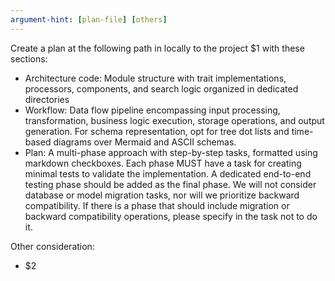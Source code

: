 ```yaml
---
argument-hint: [plan-file] [others]
---
```


Create a plan at the following path in locally to the project $1 with these sections:
- Architecture code: Module structure with trait implementations, processors, components, and search logic organized in dedicated directories
- Workflow: Data flow pipeline encompassing input processing, transformation, business logic execution, storage operations, and output generation. For schema representation, opt for tree dot lists and time-based diagrams over Mermaid and ASCII schemas.
- Plan: A multi-phase approach with step-by-step tasks, formatted using markdown checkboxes. Each phase MUST have a task for creating minimal tests to validate the implementation. A dedicated end-to-end testing phase should be added as the final phase. We will not consider database or model migration tasks, nor will we prioritize backward compatibility. If there is a phase that should include migration or backward compatibility operations, please specify in the task not to do it.

Other consideration:
- $2
